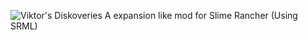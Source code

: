 ![Viktor's Diskoveries](http://oi66.tinypic.com/2pzh4k8.jpg)
A expansion like mod for Slime Rancher (Using SRML)
